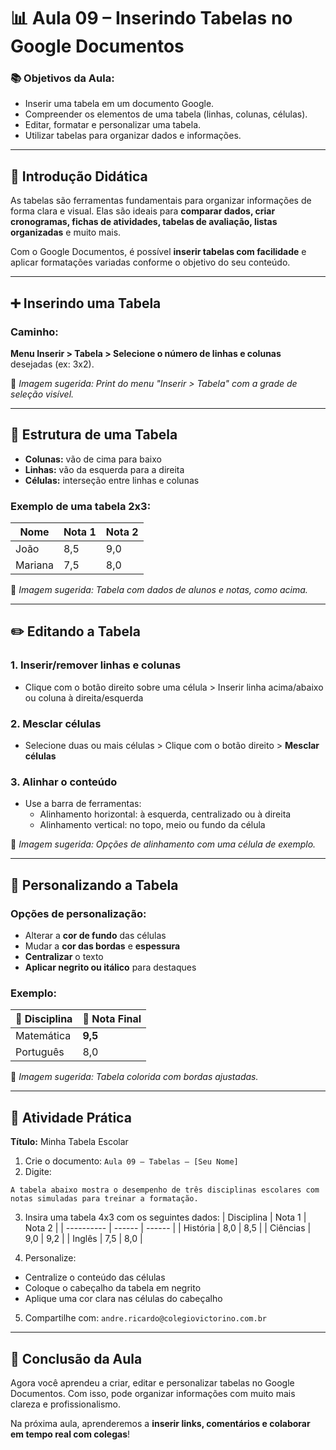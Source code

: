 # 📊 Aula 09 – Inserindo Tabelas no Google Documentos

### 📚 Objetivos da Aula:
- Inserir uma tabela em um documento Google.
- Compreender os elementos de uma tabela (linhas, colunas, células).
- Editar, formatar e personalizar uma tabela.
- Utilizar tabelas para organizar dados e informações.

---

## 🧠 Introdução Didática

As tabelas são ferramentas fundamentais para organizar informações de forma clara e visual. Elas são ideais para **comparar dados, criar cronogramas, fichas de atividades, tabelas de avaliação, listas organizadas** e muito mais.

Com o Google Documentos, é possível **inserir tabelas com facilidade** e aplicar formatações variadas conforme o objetivo do seu conteúdo.

---

## ➕ Inserindo uma Tabela

### Caminho:
**Menu Inserir > Tabela > Selecione o número de linhas e colunas** desejadas (ex: 3x2).

📸 *Imagem sugerida: Print do menu "Inserir > Tabela" com a grade de seleção visível.*

---

## 🧱 Estrutura de uma Tabela

- **Colunas:** vão de cima para baixo
- **Linhas:** vão da esquerda para a direita
- **Células:** interseção entre linhas e colunas

### Exemplo de uma tabela 2x3:
| Nome    | Nota 1 | Nota 2 |
| ------- | ------ | ------ |
| João    | 8,5    | 9,0    |
| Mariana | 7,5    | 8,0    |

📸 *Imagem sugerida: Tabela com dados de alunos e notas, como acima.*

---

## ✏️ Editando a Tabela

### 1. Inserir/remover linhas e colunas
- Clique com o botão direito sobre uma célula > Inserir linha acima/abaixo ou coluna à direita/esquerda

### 2. Mesclar células
- Selecione duas ou mais células > Clique com o botão direito > **Mesclar células**

### 3. Alinhar o conteúdo
- Use a barra de ferramentas:
  - Alinhamento horizontal: à esquerda, centralizado ou à direita
  - Alinhamento vertical: no topo, meio ou fundo da célula

📸 *Imagem sugerida: Opções de alinhamento com uma célula de exemplo.*

---

## 🎨 Personalizando a Tabela

### Opções de personalização:
- Alterar a **cor de fundo** das células
- Mudar a **cor das bordas** e **espessura**
- **Centralizar** o texto
- **Aplicar negrito ou itálico** para destaques

### Exemplo:
| 📘 Disciplina | 🧮 Nota Final |
| ------------ | ------------ |
| Matemática   | **9,5**      |
| Português    | 8,0          |

📸 *Imagem sugerida: Tabela colorida com bordas ajustadas.*

---

## 🧪 Atividade Prática

**Título:** Minha Tabela Escolar

1. Crie o documento: `Aula 09 – Tabelas – [Seu Nome]`
2. Digite:
```
A tabela abaixo mostra o desempenho de três disciplinas escolares com notas simuladas para treinar a formatação.
```
3. Insira uma tabela 4x3 com os seguintes dados:
| Disciplina | Nota 1 | Nota 2 |
| ---------- | ------ | ------ |
| História   | 8,0    | 8,5    |
| Ciências   | 9,0    | 9,2    |
| Inglês     | 7,5    | 8,0    |

4. Personalize:
- Centralize o conteúdo das células
- Coloque o cabeçalho da tabela em negrito
- Aplique uma cor clara nas células do cabeçalho

5. Compartilhe com: `andre.ricardo@colegiovictorino.com.br`

---

## 🎯 Conclusão da Aula

Agora você aprendeu a criar, editar e personalizar tabelas no Google Documentos. Com isso, pode organizar informações com muito mais clareza e profissionalismo.

Na próxima aula, aprenderemos a **inserir links, comentários e colaborar em tempo real com colegas**!